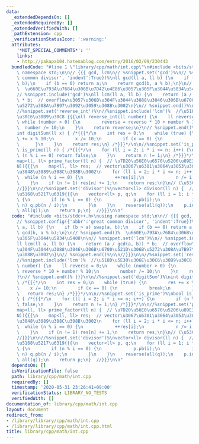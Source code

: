 ```yaml
---
data:
  _extendedDependsOn: []
  _extendedRequiredBy: []
  _extendedVerifiedWith: []
  _pathExtension: cpp
  _verificationStatusIcon: ':warning:'
  attributes:
    '*NOT_SPECIAL_COMMENTS*': ''
    links:
    - http://pakapa104.hatenablog.com/entry/2016/02/09/230443
  bundledCode: "#line 1 \"library/cpp/math/int.cpp\"\n#include <bits/stdc++.h>\nusing\
    \ namespace std;\n\n// {{{ gcd, lcm\n// %snippet.set('gcd')%\n// %snippet.config({'abbr':'great\
    \ common divisor', 'indent':True})%\nll gcd(ll a, ll b) {\n    if (b > a) swap(a,\
    \ b);\n    if (b == 0) return a;\n    return gcd(b, a % b);\n}\n// %snippet.end()%\
    \  \u660E\u793A\u7684\u306B\u7D42\u4E86\u3057\u305F\u3044\u5834\u5408\n\n// %snippet.set('lcm')%\n\
    // %snippet.include('gcd')%\nll lcm(ll a, ll b) {\n    return (a / gcd(a, b))\
    \ * b;  // overflow\u3057\u306B\u304F\u3044\u3088\u3046\u306B\u6700\u521D\u306B\
    \u5272\u308A\u7B97\u3092\u3059\u308B\u3002\n}\n// %snippet.end()%\n\n//}}}\n\n\
    //%snippet.set('reverse_int')%\n//%snippet.include('lcm')%  //\u518D\u5E30\u306E\
    \u30C6\u30B9\u30C8 {{{\nll reverse_int(ll number) {\n    ll reverse = 0;\n   \
    \ while (number > 0) {\n        reverse = reverse * 10 + number % 10;\n      \
    \  number /= 10;\n    }\n    return reverse;\n}\n// %snippet.end()% }}}\n\n//%snippet.set('digitSum')%\n\
    int digitSum(ll x) { /*{{{*/\n    int res = 0;\n    while (true) {\n        res\
    \ += x % 10;\n        x /= 10;\n        if (x == 0) {\n            break;\n  \
    \      }\n    }\n    return res;\n} /*}}}*/\n\n//%snippet.set('is_prime')%\nbool\
    \ is_prime(ll n) { /*{{{*/\n    for (ll i = 2; i * i <= n; i++) {\n        if\
    \ (n % i == 0) return false;\n    }\n    return n != 1;\n} /*}}}*/\n\n//%snippet.set('prime_factor')%\n\
    map<ll, ll> prime_factor(ll n) {  // \u7D20\u56E0\u6570\u5206\u89E3 (o(\u221A\
    N)){{{\n    map<ll, ll> res;  // vector\u3067\u6301\u3064\u3053\u3068\u3082\u8003\
    \u3048\u3089\u308C\u308B\u3002\n    for (ll i = 2; i * i <= n; i++) {\n      \
    \  while (n % i == 0) {\n            ++res[i];\n            n /= i;\n        }\n\
    \    }\n    if (n != 1) res[n] += 1;\n    return res;\n}\n// (\u53C2\u8003)http://pakapa104.hatenablog.com/entry/2016/02/09/230443\n\
    //}}}\n\n//%snippet.set('divisor')%\nvector<ll> divisor(ll n) {  // \u7D04\u6570\
    \u5168\u5217\u6319{{{\n    vector<ll> p, q;\n    for (ll i = 1; i * i <= n; i++)\
    \ {\n        if (n % i == 0) {\n            p.pb(i);\n            if (i * i !=\
    \ n) q.pb(n / i);\n        }\n    }\n    reverse(all(q));\n    p.insert(p.end(),\
    \ all(q));\n    return p;\n}  //}}}\n\n"
  code: "#include <bits/stdc++.h>\nusing namespace std;\n\n// {{{ gcd, lcm\n// %snippet.set('gcd')%\n\
    // %snippet.config({'abbr':'great common divisor', 'indent':True})%\nll gcd(ll\
    \ a, ll b) {\n    if (b > a) swap(a, b);\n    if (b == 0) return a;\n    return\
    \ gcd(b, a % b);\n}\n// %snippet.end()%  \u660E\u793A\u7684\u306B\u7D42\u4E86\u3057\
    \u305F\u3044\u5834\u5408\n\n// %snippet.set('lcm')%\n// %snippet.include('gcd')%\n\
    ll lcm(ll a, ll b) {\n    return (a / gcd(a, b)) * b;  // overflow\u3057\u306B\
    \u304F\u3044\u3088\u3046\u306B\u6700\u521D\u306B\u5272\u308A\u7B97\u3092\u3059\
    \u308B\u3002\n}\n// %snippet.end()%\n\n//}}}\n\n//%snippet.set('reverse_int')%\n\
    //%snippet.include('lcm')%  //\u518D\u5E30\u306E\u30C6\u30B9\u30C8 {{{\nll reverse_int(ll\
    \ number) {\n    ll reverse = 0;\n    while (number > 0) {\n        reverse =\
    \ reverse * 10 + number % 10;\n        number /= 10;\n    }\n    return reverse;\n\
    }\n// %snippet.end()% }}}\n\n//%snippet.set('digitSum')%\nint digitSum(ll x) {\
    \ /*{{{*/\n    int res = 0;\n    while (true) {\n        res += x % 10;\n    \
    \    x /= 10;\n        if (x == 0) {\n            break;\n        }\n    }\n \
    \   return res;\n} /*}}}*/\n\n//%snippet.set('is_prime')%\nbool is_prime(ll n)\
    \ { /*{{{*/\n    for (ll i = 2; i * i <= n; i++) {\n        if (n % i == 0) return\
    \ false;\n    }\n    return n != 1;\n} /*}}}*/\n\n//%snippet.set('prime_factor')%\n\
    map<ll, ll> prime_factor(ll n) {  // \u7D20\u56E0\u6570\u5206\u89E3 (o(\u221A\
    N)){{{\n    map<ll, ll> res;  // vector\u3067\u6301\u3064\u3053\u3068\u3082\u8003\
    \u3048\u3089\u308C\u308B\u3002\n    for (ll i = 2; i * i <= n; i++) {\n      \
    \  while (n % i == 0) {\n            ++res[i];\n            n /= i;\n        }\n\
    \    }\n    if (n != 1) res[n] += 1;\n    return res;\n}\n// (\u53C2\u8003)http://pakapa104.hatenablog.com/entry/2016/02/09/230443\n\
    //}}}\n\n//%snippet.set('divisor')%\nvector<ll> divisor(ll n) {  // \u7D04\u6570\
    \u5168\u5217\u6319{{{\n    vector<ll> p, q;\n    for (ll i = 1; i * i <= n; i++)\
    \ {\n        if (n % i == 0) {\n            p.pb(i);\n            if (i * i !=\
    \ n) q.pb(n / i);\n        }\n    }\n    reverse(all(q));\n    p.insert(p.end(),\
    \ all(q));\n    return p;\n}  //}}}\n\n"
  dependsOn: []
  isVerificationFile: false
  path: library/cpp/math/int.cpp
  requiredBy: []
  timestamp: '2020-05-31 23:26:41+09:00'
  verificationStatus: LIBRARY_NO_TESTS
  verifiedWith: []
documentation_of: library/cpp/math/int.cpp
layout: document
redirect_from:
- /library/library/cpp/math/int.cpp
- /library/library/cpp/math/int.cpp.html
title: library/cpp/math/int.cpp
---
```

